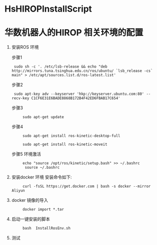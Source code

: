 # HsHIROPInstallScript
# 华数机器人的HIROP 相关环境的配置  

1. 安装ROS 环境  

    步骤1  

		sudo sh -c '. /etc/lsb-release && echo "deb http://mirrors.tuna.tsinghua.edu.cn/ros/ubuntu/ `lsb_release -cs` main" > /etc/apt/sources.list.d/ros-latest.list'       
        
    步骤2	

		sudo apt-key adv --keyserver 'hkp://keyserver.ubuntu.com:80' --recv-key C1CF6E31E6BADE8868B172B4F42ED6FBAB17C654'    
        
    步骤3  

 			sudo apt-get update  
            
    步骤4  

 			sudo apt-get install ros-kinetic-desktop-full   
            
 			sudo apt-get install ros-kinetic-moveit  
            
    步骤5 环境激活  

 			echo "source /opt/ros/kinetic/setup.bash" >> ~/.bashrc    
             source ~/.bashrc  


2. 安装docker 环境 安装命令如下:  

			curl -fsSL https://get.docker.com | bash -s docker --mirror Aliyun  
                
3. docker 镜像的导入  

            docker import *.tar   

4. 启动一键安装的脚本  

            bash  InstallRosEnv.sh  
  
5. 测试  
